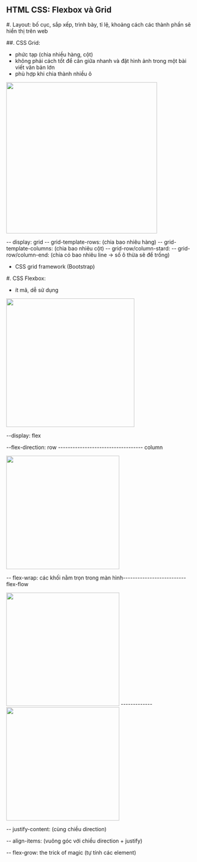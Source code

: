 ## HTML CSS: Flexbox và Grid

#. Layout: bố cục, sắp xếp, trình bày, tỉ lệ, khoảng cách các thành phần sẽ hiển thị trên web

##. CSS Grid: 
- phức tạp (chia nhiều hàng, cột)
- không phải cách tốt để căn giữa nhanh và đặt hình ảnh trong một bài viết văn bản lớn
- phù hợp khi chia thành nhiều ô

<img src="https://s1.o7planning.com/vi/12541/images/52328368.png" height=400>

-- display: grid 
-- grid-template-rows:      (chia bao nhiêu hàng)
-- grid-template-columns:   (chia bao nhiêu cột)
-- grid-row/column-stard:
-- grid-row/column-end:     (chia có bao nhiêu line -> số ô thừa sẽ để trống)

- CSS grid framework (Bootstrap)

#. CSS Flexbox:
- ít mã, dễ sử dụng

<img src="https://images.viblo.asia/839da714-330f-42b8-adf4-336cd7f95bd4.jpg" height=340>

--display: flex

--flex-direction: row ----------------------------------- column

<img src ="https://res.cloudinary.com/practicaldev/image/fetch/s----O5J3PQ--/c_limit%2Cf_auto%2Cfl_progressive%2Cq_auto%2Cw_880/https://dev-to-uploads.s3.amazonaws.com/i/4jkkaafn2ef4osrtmhyg.png" height=300>

-- flex-wrap: các khối nằm trọn trong màn hình-------------------------- flex-flow

<img src="https://samanthaming.gumlet.io/flexbox30/10-flex-wrap.jpg.gz" height = 300> -------------<img src ="https://res.cloudinary.com/practicaldev/image/fetch/s--7pO0BTWc--/c_limit%2Cf_auto%2Cfl_progressive%2Cq_auto%2Cw_880/https://dev-to-uploads.s3.amazonaws.com/uploads/articles/tsuv505oygbg1gdo0mb6.png" height=300>

-- justify-content: (cùng chiều direction)

-- align-items:     (vuông góc với chiều direction + justify)

-- flex-grow: the trick of magic (tự tính các element)





